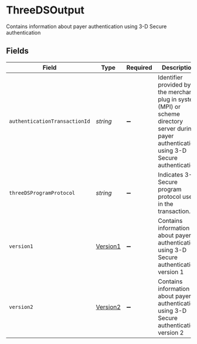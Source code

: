 # ThreeDSOutput

Contains information about payer authentication using 3-D Secure authentication


## Fields

| Field                                                                                                                                            | Type                                                                                                                                             | Required                                                                                                                                         | Description                                                                                                                                      | Example                                                                                                                                          |
| ------------------------------------------------------------------------------------------------------------------------------------------------ | ------------------------------------------------------------------------------------------------------------------------------------------------ | ------------------------------------------------------------------------------------------------------------------------------------------------ | ------------------------------------------------------------------------------------------------------------------------------------------------ | ------------------------------------------------------------------------------------------------------------------------------------------------ |
| `authenticationTransactionId`                                                                                                                    | *string*                                                                                                                                         | :heavy_minus_sign:                                                                                                                               | Identifier provided by the merchant plug in system (MPI) or scheme directory server during payer authentication using 3-D Secure authentication. |                                                                                                                                                  |
| `threeDSProgramProtocol`                                                                                                                         | *string*                                                                                                                                         | :heavy_minus_sign:                                                                                                                               | Indicates 3-D Secure program protocol used in the transaction.                                                                                   | 2                                                                                                                                                |
| `version1`                                                                                                                                       | [Version1](../../models/shared/version1.md)                                                                                                      | :heavy_minus_sign:                                                                                                                               | Contains information about payer authentication using 3-D Secure authentication version 1                                                        |                                                                                                                                                  |
| `version2`                                                                                                                                       | [Version2](../../models/shared/version2.md)                                                                                                      | :heavy_minus_sign:                                                                                                                               | Contains information about payer authentication using 3-D Secure authentication version 2                                                        |                                                                                                                                                  |